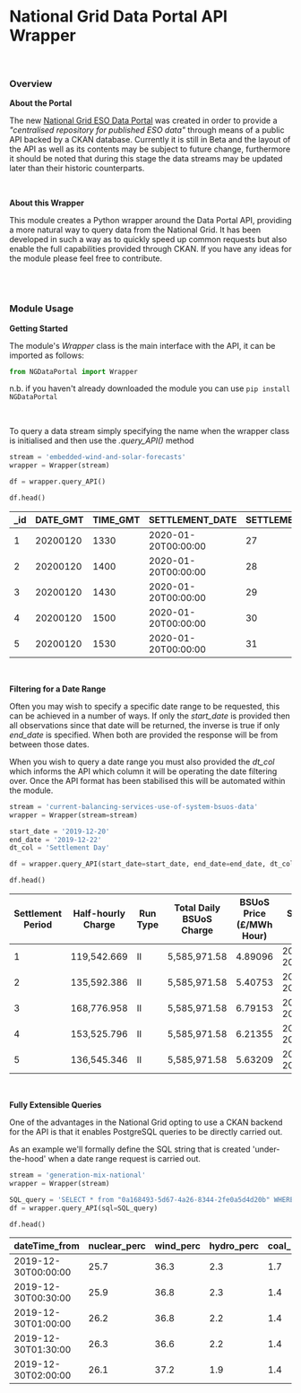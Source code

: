 # National Grid Data Portal API Wrapper

<br>

### Overview

<b>About the Portal</b>
 
The new <a href="https://data.nationalgrideso.com/">National Grid ESO Data Portal</a> was created in order to provide a <i>"centralised repository for published ESO data"</i> through means of a public API backed by a CKAN database. Currently it is still in Beta and the layout of the API as well as its contents may be subject to future change, furthermore it should be noted that during this stage the data streams may be updated later than their historic counterparts.

<br>

<b>About this Wrapper</b>

This module creates a Python wrapper around the Data Portal API, providing a more natural way to query data from the National Grid. It has been developed in such a way as to quickly speed up common requests but also enable the full capabilities provided through CKAN. If you have any ideas for the module please feel free to contribute.

<br>
<br>

### Module Usage

<b>Getting Started</b>

The module's <i>Wrapper</i> class is the main interface with the API, it can be imported as follows:

```python
from NGDataPortal import Wrapper
```

n.b. if you haven't already downloaded the module you can use ```pip install NGDataPortal```

<br>

To query a data stream simply specifying the name when the wrapper class is initialised and then use the <i>.query_API()</i> method

```python
stream = 'embedded-wind-and-solar-forecasts'
wrapper = Wrapper(stream)

df = wrapper.query_API()

df.head()
```

_id|DATE_GMT|TIME_GMT|SETTLEMENT_DATE|SETTLEMENT_PERIOD|EMBEDDED_WIND_FORECAST|EMBEDDED_WIND_CAPACITY|EMBEDDED_SOLAR_FORECAST|EMBEDDED_SOLAR_CAPACITY
---|---|---|---|---|---|---|---|---
1|20200120|1330|2020-01-20T00:00:00|27|1499|6465|3635|13080
2|20200120|1400|2020-01-20T00:00:00|28|1486|6465|3243|13080
3|20200120|1430|2020-01-20T00:00:00|29|1471|6465|2594|13080
4|20200120|1500|2020-01-20T00:00:00|30|1456|6465|1787|13080
5|20200120|1530|2020-01-20T00:00:00|31|1458|6465|977|13080

<br>

<b>Filtering for a Date Range</b>

Often you may wish to specify a specific date range to be requested, this can be achieved in a number of ways. If only the <i>start_date</i> is provided then all observations since that date will be returned, the inverse is true if only <i>end_date</i> is specified. When both are provided the response will be from between those dates.

When you wish to query a date range you must also provided the <i>dt_col</i> which informs the API which column it will be operating the date filtering over. Once the API format has been stabilised this will be automated within the module.

```python
stream = 'current-balancing-services-use-of-system-bsuos-data'
wrapper = Wrapper(stream=stream)

start_date = '2019-12-20'
end_date = '2019-12-22'
dt_col = 'Settlement Day'

df = wrapper.query_API(start_date=start_date, end_date=end_date, dt_col=dt_col)

df.head()
```

Settlement Period|Half-hourly Charge|Run Type|Total Daily BSUoS Charge|BSUoS Price (£/MWh Hour)|Settlement Day|_id
---|---|---|---|---|---|---
1|119,542.669|II|5,585,971.58|4.89096|2019-12-20T00:00:00|47667
2|135,592.386|II|5,585,971.58|5.40753|2019-12-20T00:00:00|47668
3|168,776.958|II|5,585,971.58|6.79153|2019-12-20T00:00:00|47669
4|153,525.796|II|5,585,971.58|6.21355|2019-12-20T00:00:00|47670
5|136,545.346|II|5,585,971.58|5.63209|2019-12-20T00:00:00|47671

<br>

<b>Fully Extensible Queries</b>

One of the advantages in the National Grid opting to use a CKAN backend for the API is that it enables PostgreSQL queries to be directly carried out.

As an example we'll formally define the SQL string that is created 'under-the-hood' when a date range request is carried out.

```python
stream = 'generation-mix-national'
wrapper = Wrapper(stream)

SQL_query = 'SELECT * from "0a168493-5d67-4a26-8344-2fe0a5d4d20b" WHERE "dateTime_from" BETWEEN \'2019-12-30\'::timestamp AND \'2019-12-31\'::timestamp ORDER BY "dateTime_from"'
df = wrapper.query_API(sql=SQL_query)

df.head()
```

dateTime_from|nuclear_perc|wind_perc|hydro_perc|coal_perc|gas_perc|other_perc|imports_perc|solar_perc|dateTime_to|_id|biomass_perc
---|---|---|---|---|---|---|---|---|---|---|---
2019-12-30T00:00:00|25.7|36.3|2.3|1.7|16.4|0.4|6.9|0|2019-12-30T00:30:00|95|10.3
2019-12-30T00:30:00|25.9|36.8|2.3|1.4|15.8|0.5|6.9|0|2019-12-30T01:00:00|94|10.4
2019-12-30T01:00:00|26.2|36.8|2.2|1.4|15.8|0.5|6.7|0|2019-12-30T01:30:00|93|10.4
2019-12-30T01:30:00|26.3|36.6|2.2|1.4|15.7|0.5|6.8|0|2019-12-30T02:00:00|92|10.5
2019-12-30T02:00:00|26.1|37.2|1.9|1.4|15.6|0.5|7.1|0|2019-12-30T02:30:00|91|10.2
